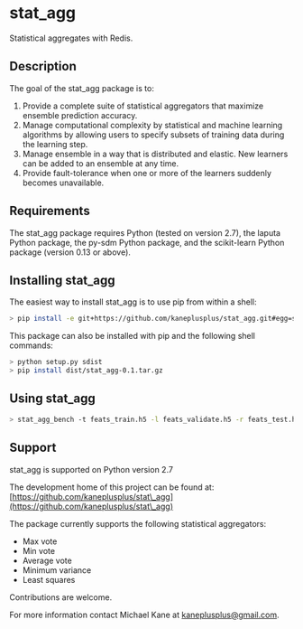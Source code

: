 stat\_agg
===

Statistical aggregates with Redis.

Description
---

The goal of the stat\_agg package is to:

1. Provide a complete suite of statistical aggregators that maximize ensemble
prediction accuracy.
2. Manage computational complexity by statistical and machine learning 
algorithms by allowing users to specify subsets of training data during 
the learning step.
3. Manage ensemble in a way that is distributed and elastic. New learners
can be added to an ensemble at any time.
4. Provide fault-tolerance when one or more of the learners suddenly becomes
unavailable.

Requirements
---

The stat\_agg package requires Python (tested on version 2.7), the 
laputa Python package, the py-sdm Python package, and the scikit-learn Python 
package (version 0.13 or above).

Installing stat\_agg
---

The easiest way to install stat\_agg is to use pip from within a shell:

```bash
> pip install -e git+https://github.com/kaneplusplus/stat_agg.git#egg=stat_agg
```

This package can also be installed with pip and the following shell commands:

```bash
> python setup.py sdist
> pip install dist/stat_agg-0.1.tar.gz
```

Using stat\_agg
---


```bash
> stat_agg_bench -t feats_train.h5 -l feats_validate.h5 -r feats_test.h5 -s 0.25 -w 4 -p 4 
```

Support
---

stat_agg is supported on Python version 2.7

The development home of this project can be found at: [https://github.com/kaneplusplus/stat\_agg](https://github.com/kaneplusplus/stat\_agg)

The package currently supports the following statistical aggregators:
- Max vote
- Min vote
- Average vote
- Minimum variance
- Least squares

Contributions are welcome.

For more information contact Michael Kane at [kaneplusplus@gmail.com](kaneplusplus@gmail.com).

